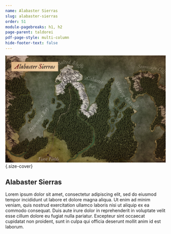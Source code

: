 ```yaml
---
name: Alabaster Sierras
slug: alabaster-sierras
order: 51
module-pagebreaks: h1, h2
page-parent: taldorei
pdf-page-style: multi-column
hide-footer-text: false
---
```

![Alabaster Sierras](assets/img/MrFarland-Exandria_800-2_region-alabaster_sierras.jpg){.size-cover}
## Alabaster Sierras
Lorem ipsum dolor sit amet, consectetur adipiscing elit, sed do eiusmod tempor incididunt ut labore et dolore magna aliqua. Ut enim ad minim veniam, quis nostrud exercitation ullamco laboris nisi ut aliquip ex ea commodo consequat. Duis aute irure dolor in reprehenderit in voluptate velit esse cillum dolore eu fugiat nulla pariatur. Excepteur sint occaecat cupidatat non proident, sunt in culpa qui officia deserunt mollit anim id est laborum.
